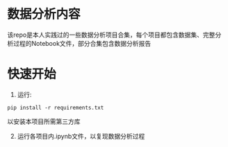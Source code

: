 # 数据分析内容
该repo是本人实践过的一些数据分析项目合集，每个项目都包含数据集、完整分析过程的Notebook文件，部分合集包含数据分析报告

# 快速开始
1. 运行:
```
pip install -r requirements.txt
```
以安装本项目所需第三方库

2. 运行各项目内.ipynb文件，以复现数据分析过程
